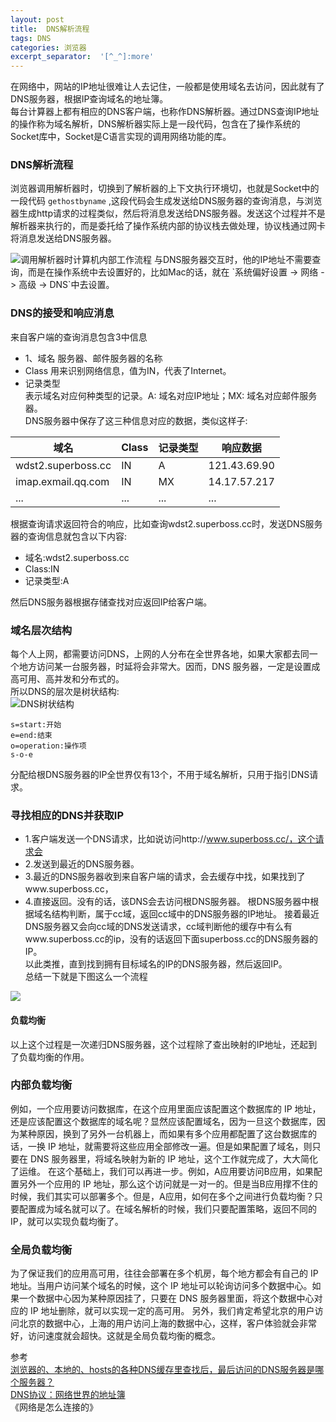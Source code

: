 ```yaml
---
layout: post
title:  DNS解析流程
tags: DNS
categories: 浏览器
excerpt_separator:  '[^_^]:more'
---
```



在网络中，网站的IP地址很难让人去记住，一般都是使用域名去访问，因此就有了DNS服务器，根据IP查询域名的地址簿。  
每台计算器上都有相应的DNS客户端，也称作DNS解析器。通过DNS查询IP地址的操作称为域名解析，DNS解析器实际上是一段代码，包含在了操作系统的Socket库中，Socket是C语言实现的调用网络功能的库。
### DNS解析流程
浏览器调用解析器时，切换到了解析器的上下文执行环境切，也就是Socket中的一段代码 `gethostbyname` ,这段代码会生成发送给DNS服务器的查询消息，与浏览器生成http请求的过程类似，然后将消息发送给DNS服务器。发送这个过程并不是解析器来执行的，而是委托给了操作系统内部的协议栈去做处理，协议栈通过网卡将消息发送给DNS服务器。  

 [^_^]:more

<img data-src="https%3A%2F%2Fnote.youdao.com%2Fyws%2Fapi%2Fpersonal%2Ffile%2FWEB60a81ca5e2ba282b1fdc5e21ab547b5c%3Fmethod%3Ddownload%26shareKey%3Dcf9f0189c64e6f6d38112f9223c42c90" alt="调用解析器时计算机内部工作流程" src="https://note.youdao.com/yws/api/personal/file/WEB60a81ca5e2ba282b1fdc5e21ab547b5c?method=download&amp;shareKey=cf9f0189c64e6f6d38112f9223c42c90&amp;ynotemdtimestamp=1546759054359" data-processed="https%3A%2F%2Fnote.youdao.com%2Fyws%2Fapi%2Fpersonal%2Ffile%2FWEB60a81ca5e2ba282b1fdc5e21ab547b5c%3Fmethod%3Ddownload%26shareKey%3Dcf9f0189c64e6f6d38112f9223c42c90">
与DNS服务器交互时，他的IP地址不需要查询，而是在操作系统中去设置好的，比如Mac的话，就在 `系统偏好设置 -> 网络 -> 高级 -> DNS`中去设置。

### DNS的接受和响应消息
来自客户端的查询消息包含3中信息

- 1、域名 服务器、邮件服务器的名称
- Class  用来识别网络信息，值为IN，代表了Internet。
- 记录类型   
  表示域名对应何种类型的记录。A: 域名对应IP地址；MX: 域名对应邮件服务器。  
DNS服务器中保存了这三种信息对应的数据，类似这样子:  

域名 | Class |  记录类型 | 响应数据
-|-|-|-
wdst2.superboss.cc | IN | A | 121.43.69.90 |
imap.exmail.qq.com | IN | MX | 14.17.57.217 |
... | ... | ... | ... |


根据查询请求返回符合的响应，比如查询wdst2.superboss.cc时，发送DNS服务器的查询信息就包含以下内容:  
- 域名:wdst2.superboss.cc
- Class:IN
- 记录类型:A
  
然后DNS服务器根据存储查找对应返回IP给客户端。

### 域名层次结构
每个人上网，都需要访问DNS，上网的人分布在全世界各地，如果大家都去同一个地方访问某一台服务器，时延将会非常大。因而，DNS 服务器，一定是设置成高可用、高并发和分布式的。  
所以DNS的层次是树状结构:  
<img data-src="https%3A%2F%2Fnote.youdao.com%2Fyws%2Fapi%2Fpersonal%2Ffile%2FWEB4f0ed19e0de8a0060233de85415b0578%3Fmethod%3Ddownload%26shareKey%3Dc4b54009a1e13406701a9b3af338ebd7" alt="DNS树状结构" src="https://note.youdao.com/yws/api/personal/file/WEB4f0ed19e0de8a0060233de85415b0578?method=download&amp;shareKey=c4b54009a1e13406701a9b3af338ebd7&amp;ynotemdtimestamp=1546759054359" data-processed="https%3A%2F%2Fnote.youdao.com%2Fyws%2Fapi%2Fpersonal%2Ffile%2FWEB4f0ed19e0de8a0060233de85415b0578%3Fmethod%3Ddownload%26shareKey%3Dc4b54009a1e13406701a9b3af338ebd7">

```flow
s=start:开始
e=end:结束
o=operation:操作项
s-o-e
```



分配给根DNS服务器的IP全世界仅有13个，不用于域名解析，只用于指引DNS请求。  

### 寻找相应的DNS并获取IP
- 1.客户端发送一个DNS请求，比如说访问http://www.superboss.cc/，这个请求会
- 2.发送到最近的DNS服务器。
- 3.最近的DNS服务器收到来自客户端的请求，会去缓存中找，如果找到了www.superboss.cc，
- 4.直接返回。没有的话，该DNS会去访问根DNS服务器。
根DNS服务器中根据域名结构判断，属于cc域，返回cc域中的DNS服务器的IP地址。
接着最近DNS服务器又会向cc域的DNS发送请求，cc域判断他的缓存中有么有www.superboss.cc的ip，没有的话返回下面superboss.cc的DNS服务器的IP。  
以此类推，直到找到拥有目标域名的IP的DNS服务器，然后返回IP。  
总结一下就是下图这么一个流程  

<img src="https://img.alicdn.com/imgextra/i3/1641711921/O1CN0116Shfe1Q3rLlOnsRV_!!1641711921.png" >

#### 负载均衡
以上这个过程是一次递归DNS服务器，这个过程除了查出映射的IP地址，还起到了负载均衡的作用。  
### 内部负载均衡
例如，一个应用要访问数据库，在这个应用里面应该配置这个数据库的 IP 地址，还是应该配置这个数据库的域名呢？显然应该配置域名，因为一旦这个数据库，因为某种原因，换到了另外一台机器上，而如果有多个应用都配置了这台数据库的话，一换 IP 地址，就需要将这些应用全部修改一遍。但是如果配置了域名，则只要在 DNS 服务器里，将域名映射为新的 IP 地址，这个工作就完成了，大大简化了运维。
在这个基础上，我们可以再进一步。例如，A应用要访问B应用，如果配置另外一个应用的 IP 地址，那么这个访问就是一对一的。但是当B应用撑不住的时候，我们其实可以部署多个。但是，A应用，如何在多个之间进行负载均衡？只要配置成为域名就可以了。在域名解析的时候，我们只要配置策略，返回不同的IP，就可以实现负载均衡了。
### 全局负载均衡
为了保证我们的应用高可用，往往会部署在多个机房，每个地方都会有自己的 IP 地址。当用户访问某个域名的时候，这个 IP 地址可以轮询访问多个数据中心。如果一个数据中心因为某种原因挂了，只要在 DNS 服务器里面，将这个数据中心对应的 IP 地址删除，就可以实现一定的高可用。
另外，我们肯定希望北京的用户访问北京的数据中心，上海的用户访问上海的数据中心，这样，客户体验就会非常好，访问速度就会超快。这就是全局负载均衡的概念。  

参考  
[浏览器的、本地的、hosts的各种DNS缓存里查找后，最后访问的DNS服务器是哪个服务器？](https://segmentfault.com/q/1010000007713951)   
[DNS协议：网络世界的地址簿 ](https://time.geekbang.org/column/article/9895)    
《网络是怎么连接的》
